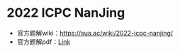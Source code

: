 # 2022 ICPC NanJing

* 官方题解wiki：https://sua.ac/wiki/2022-icpc-nanjing/
* 官方题解pdf：[Link](./nanjing_2022_editorial.pdf)
